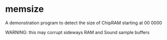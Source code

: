 # memsize

A demonstration program to detect the size of ChipRAM starting at 00 0000

WARNING: this may corrupt sideways RAM and Sound sample buffers